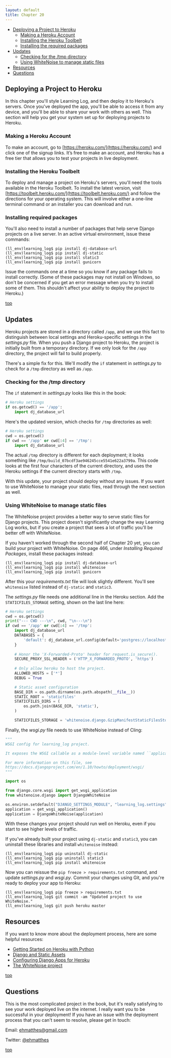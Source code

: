 ```yaml
---
layout: default
title: Chapter 20
---
```


- [Deploying a Project to Heroku](#deploying-a-project-to-heroku)
    - [Making a Heroku Account](#making-a-heroku-account)
    - [Installing the Heroku Toolbelt](#installing-the-heroku-toolbelt)
    - [Installing the required packages](#installing-the-required-packages)
- [Updates](#updates)
    - [Checking for the /tmp directory](#checking-for-the-tmp-directory)
    - [Using WhiteNoise to manage static files](#using-whitenoise-to-manage-static-files)
- [Resources](#resources)
- [Questions](#questions)

Deploying a Project to Heroku
---

In this chapter you'll style Learning Log, and then deploy it to Heroku's servers. Once you've deployed the app, you'll be able to access it from any device, and you'll be able to share your work with others as well. This section will help you get your system set up for deploying projects to Heroku.

### Making a Heroku Account

To make an account, go to [https://heroku.com/](https://heroku.com/) and click one of the signup links. It’s free to make an account, and Heroku has a free tier that allows you to test your projects in live deployment.

### Installing the Heroku Toolbelt

To deploy and manage a project on Heroku's servers, you'll need the tools available in the Heroku Toolbelt. To install the latest version, visit [https://toolbelt.heroku.com/](https://toolbelt.heroku.com/) and follow the directions for your operating system. This will involve either a one-line terminal command or an installer you can download and run.

### Installing required packages

You'll also need to install a number of packages that help serve Django projects on a live server. In an active virtual environment, issue these commands:

    (ll_env)learning_log$ pip install dj-database-url
    (ll_env)learning_log$ pip install dj-static
    (ll_env)learning_log$ pip install static3
    (ll_env)learning_log$ pip install gunicorn

Issue the commands one at a time so you know if any package fails to install correctly. (Some of these packages may not install on Windows, so don't be concerned if you get an error message when you try to install some of them. This shouldn't affect your ability to deploy the project to Heroku.)

[top](#)

Updates
---

Heroku projects are stored in a directory called `/app`, and we use this fact to distinguish between local settings and Heroku-specific settings in the *settings.py* file. When you push a Django project to Heroku, the project is initially built from a temporary directory. If we only look for the `/app` directory, the project will fail to build properly.

There's a simple fix for this. We'll modify the `if` statement in *settings.py* to check for a `/tmp` directory as well as `/app`.

### Checking for the /tmp directory

The `if` statement in *settings.py* looks like this in the book:

```python
# Heroku settings
if os.getcwd() == '/app':
    import dj_database_url
```

Here's the updated version, which checks for `/tmp` directories as well:

```python
# Heroku settings
cwd = os.getcwd()
if cwd == '/app' or cwd[:4] == '/tmp':
    import dj_database_url
```

The actual `/tmp` directory is different for each deployment; it looks something like `/tmp/build_07bcdf3ae946245cce5541e622a3799a`. This code looks at the first four characters of the current directory, and uses the Heroku settings if the current directory starts with `/tmp`.

With this update, your project should deploy without any issues. If you want to use WhiteNoise to manage your static files, read through the next section as well.

### Using WhiteNoise to manage static files

The WhiteNoise project provides a better way to serve static files for Django projects. This project doesn't significantly change the way Learning Log works, but if you create a project that sees a lot of traffic you'll be better off with WhiteNoise.

If you haven't worked through the second half of Chapter 20 yet, you can build your project with WhiteNoise. On page 466, under *Installing Required Packages*, install these packages instead:

    (ll_env)learning_log$ pip install dj-database-url
    (ll_env)learning_log$ pip install whitenoise
    (ll_env)learning_log$ pip install gunicorn

After this your *requirements.txt* file will look slightly different. You'll see `whitenoise` listed instead of `dj-static` and `static3`.

The *settings.py* file needs one additional line in the Heroku section. Add the `STATICFILES_STORAGE` setting, shown on the last line here:

```python
# Heroku settings
cwd = os.getcwd()
print("--- CWD ---\n", cwd, "\n---\n")
if cwd == '/app' or cwd[:4] == '/tmp':
    import dj_database_url
    DATABASES = {
        'default': dj_database_url.config(default='postgres://localhost')
    }
    
    # Honor the 'X-Forwarded-Proto' header for request.is_secure().
    SECURE_PROXY_SSL_HEADER = ('HTTP_X_FORWARDED_PROTO', 'https')
    
    # Only allow heroku to host the project.
    ALLOWED_HOSTS = ['*']
    DEBUG = True

    # Static asset configuration
    BASE_DIR = os.path.dirname(os.path.abspath(__file__))
    STATIC_ROOT = 'staticfiles'
    STATICFILES_DIRS = (
        os.path.join(BASE_DIR, 'static'),
    )

    STATICFILES_STORAGE = 'whitenoise.django.GzipManifestStaticFilesStorage'
```

Finally, the *wsgi.py* file needs to use WhiteNoise instead of Cling:

```python
"""
WSGI config for learning_log project.

It exposes the WSGI callable as a module-level variable named ``application``.

For more information on this file, see
https://docs.djangoproject.com/en/1.10/howto/deployment/wsgi/
"""

import os

from django.core.wsgi import get_wsgi_application
from whitenoise.django import DjangoWhiteNoise

os.environ.setdefault("DJANGO_SETTINGS_MODULE", "learning_log.settings")
application = get_wsgi_application()
application = DjangoWhiteNoise(application)
```

With these changes your project should run well on Heroku, even if you start to see higher levels of traffic.

If you've already built your project using `dj-static` and `static3`, you can uninstall these libraries and install `whitenoise` instead:

    (ll_env)learning_log$ pip uninstall dj-static
    (ll_env)learning_log$ pip uninstall static3
    (ll_env)learning_log$ pip install whitenoise

Now you can reissue the `pip freeze > requirements.txt` command, and update *settings.py* and *wsgi.py*. Commit your changes using Git, and you're ready to deploy your app to Heroku:

    (ll_env)learning_log$ pip freeze > requirements.txt
    (ll_env)learning_log$ git commit -am "Updated project to use WhiteNoise."
    (ll_env)learning_log$ git push heroku master

Resources
---

If you want to know more about the deployment process, here are some helpful resources:

- [Getting Started on Heroku with Python](https://devcenter.heroku.com/articles/getting-started-with-python)
- [Django and Static Assets](https://devcenter.heroku.com/articles/django-assets)
- [Configuring Django Apps for Heroku](https://devcenter.heroku.com/articles/django-app-configuration)
- [The WhiteNoise project](http://whitenoise.evans.io/en/stable/index.html)

[top](#)

Questions
---

This is the most complicated project in the book, but it's really satisfying to see your work deployed live on the internet. I really want you to be successful in your deployment! If you have an issue with the deployment process that you can't seem to resolve, please get in touch:

Email: [ehmatthes@gmail.com](mailto:ehmatthes@gmail.com)

Twitter: [@ehmatthes](http://twitter.com/ehmatthes/)

[top](#)